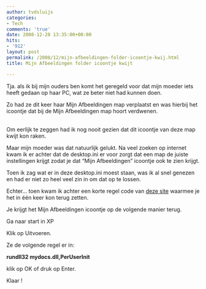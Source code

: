 ```yaml
---
author: tvdsluijs
categories:
- Tech
comments: 'true'
date: 2008-12-28 13:35:00+00:00
hits:
- '912'
layout: post
permalink: /2008/12/mijn-afbeeldingen-folder-icoontje-kwij.html
title: Mijn Afbeeldingen folder icoontje kwijt

---
```

Tja. als ik bij mijn ouders ben komt het geregeld voor dat mijn moeder iets heeft gedaan op haar PC, wat ze beter niet had kunnen doen.

Zo had ze dit keer haar Mijn Afbeeldingen map verplaatst en was hierbij het icoontje dat bij de Mijn Afbeeldingen map hoort verdwenen.

<a name="more"></a>  
Om eerlijk te zeggen had ik nog nooit gezien dat dit icoontje van deze map kwijt kon raken.

Maar mijn moeder was dat natuurlijk gelukt. Na veel zoeken op internet kwam ik er achter dat de desktop.ini er voor zorgt dat een map de juiste instellingen krijgt zodat je dat &#8220;Mijn Afbeeldingen&#8221; icoontje ook te zien krijgt.

Toen ik zag wat er in deze desktop.ini moest staan, was ik al snel genezen en had er niet zo heel veel zin in om dat op te lossen.

Echter&#8230; toen kwam ik achter een korte regel code van <a href="http://www.technologyquestions.com/technology/windows-xp/246982-my-pictures-folder.html" target="_blank">deze site</a> waarmee je het in één keer kon terug zetten.

Je krijgt het Mijn Afbeeldingen icoontje op de volgende manier terug.

Ga naar start in XP

Klik op Uitvoeren.

Ze de volgende regel er in:

**rundll32 mydocs.dll,PerUserInit**

klik op OK of druk op Enter.

Klaar !